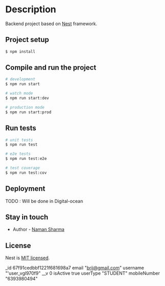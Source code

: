 # Description

Backend project based on [Nest](https://github.com/nestjs/nest) framework.

## Project setup

```bash
$ npm install
```

## Compile and run the project

```bash
# development
$ npm run start

# watch mode
$ npm run start:dev

# production mode
$ npm run start:prod
```

## Run tests

```bash
# unit tests
$ npm run test

# e2e tests
$ npm run test:e2e

# test coverage
$ npm run test:cov
```

## Deployment

TODO : Will be done in Digital-ocean

## Stay in touch

- Author - [Naman Sharma](https://twitter.com/kammysliwiec)

## License

Nest is [MIT licensed](https://github.com/nestjs/nest/blob/master/LICENSE).





_id
67f91cedbbf1221f681698a7
email
"brij@gmail.com"
username
"'user_vgl970f9"
__v
0
isActive
true
userType
"STUDENT"
mobileNumber
"6393980494"